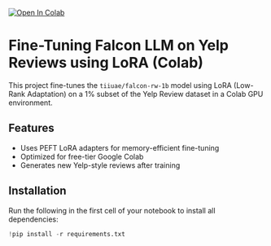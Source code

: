 [![Open In Colab](https://colab.research.google.com/assets/colab-badge.svg)](https://colab.research.google.com/github/im-anuraggupta/LLM_FineTuning_using_LoRA/blob/main/LLM_Fine_Tuning_using_LoRA.ipynb)

# Fine-Tuning Falcon LLM on Yelp Reviews using LoRA (Colab)

This project fine-tunes the `tiiuae/falcon-rw-1b` model using LoRA (Low-Rank Adaptation) on a 1% subset of the Yelp Review dataset in a Colab GPU environment.

## Features
- Uses PEFT LoRA adapters for memory-efficient fine-tuning
- Optimized for free-tier Google Colab
- Generates new Yelp-style reviews after training

## Installation
Run the following in the first cell of your notebook to install all dependencies:
```python
!pip install -r requirements.txt
